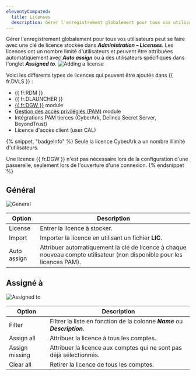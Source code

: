 ```yaml
---
eleventyComputed:
  title: Licenses
  description: Gérer l'enregistrement globalement pour tous vos utilisateurs peut se faire avec une clé de licence stockée dans Administration – Licenses.
---
```

Gérer l'enregistrement globalement pour tous vos utilisateurs peut se faire avec une clé de licence stockée dans ***Administration – Licenses***. Les licences ont un nombre limité d'utilisateurs et peuvent être attribuées automatiquement avec ***Auto assign*** ou à des utilisateurs spécifiques dans l'onglet ***Assigned to***.
![Adding a license](https://cdnweb.devolutions.net/docs/DVLS0015_2024_2.png)

Voici les différents types de licences qui peuvent être ajoutés dans {{ fr.DVLS }} :
* {{ fr.RDM }}
* {{ fr.DLAUNCHER }}
* [{{ fr.DGW }}](/dgw/overview/what-is-dgw/) module
* [Gestion des accès privilégiés (PAM)](/pam/overview/what-is-pam/) module
* Intégrations PAM tierces (CyberArk, Delinea Secret Server, BeyondTrust)
* Licence d'accès client (user CAL)

{% snippet, "badgeInfo" %}
Seule la licence CyberArk a un nombre illimité d'utilisateurs.

Une licence {{ fr.DGW }} n'est pas nécessaire lors de la configuration d'une passerelle, seulement lors de l'ouverture d'une connexion.
{% endsnippet %}

## Général
![General](https://cdnweb.devolutions.net/docs/DVLS0016_2024_2.png)

| Option      | Description                                                                                      |
|-------------|--------------------------------------------------------------------------------------------------|
| License     | Entrer la licence à stocker.                                                                     |
| Import      | Importer la licence en utilisant un fichier **LIC**.                                             |
| Auto assign | Attribuer automatiquement la clé de licence à chaque nouveau compte utilisateur (non disponible pour les licences PAM). |

## Assigné à
![Assigned to](https://cdnweb.devolutions.net/docs/DVLS0017_2024_2.png)

| Option         | Description                                                          |
|----------------|----------------------------------------------------------------------|
| Filter         | Filtrer la liste en fonction de la colonne ***Name*** ou ***Description***. |
| Assign all     | Attribuer la licence à tous les comptes.                             |
| Assign missing | Attribuer la licence aux comptes qui ne sont pas déjà sélectionnés.  |
| Clear all      | Retirer la licence de tous les comptes.                              |